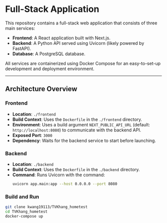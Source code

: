 # Full-Stack Application

This repository contains a full-stack web application that consists of three main services:
- **Frontend**: A React application built with Next.js.
- **Backend**: A Python API served using Uvicorn (likely powered by FastAPI).
- **Database**: A PostgreSQL database.

All services are containerized using Docker Compose for an easy-to-set-up development and deployment environment.

---

## Architecture Overview

### Frontend
- **Location**: `./frontend`
- **Build Context**: Uses the `Dockerfile` in the `./frontend` directory.
- **Environment**: Uses a build argument `NEXT_PUBLIC_API_URL` (default: `http://localhost:8080`) to communicate with the backend API.
- **Exposed Port**: `3000`
- **Dependency**: Waits for the backend service to start before launching.

### Backend
- **Location**: `./backend`
- **Build Context**: Uses the `Dockerfile` in the `./backend` directory.
- **Command**: Runs Uvicorn with the command:
  ```bash
  uvicorn app.main:app --host 0.0.0.0 --port 8080
### Build and Run
```bash
git clone kwang19113/TVKhang_hometest
cd TVKhang_hometest
docker-compose up
